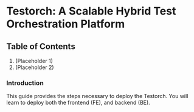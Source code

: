 # Testorch: A Scalable Hybrid Test Orchestration Platform

## Table of Contents

 1. (Placeholder 1)
 2. (Placeholder 2)

### Introduction
This guide provides the steps necessary to deploy the Testorch. You will learn to deploy both the frontend (FE), and backend (BE).
